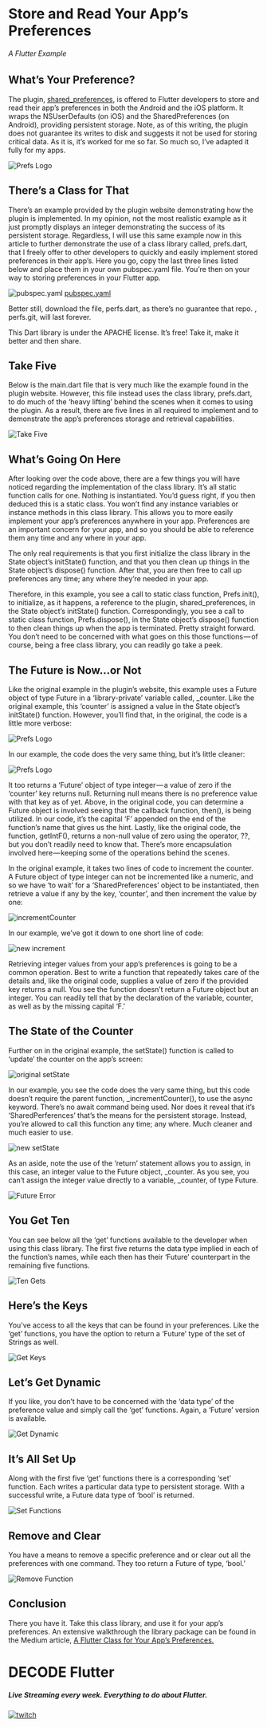 # Store and Read Your App’s Preferences
###### A Flutter Example

## What’s Your Preference?
The plugin, [shared_preferences](https://pub.dartlang.org/packages/shared_preferences), is offered to Flutter developers to store and read their app’s 
preferences in both the Android and the iOS platform. It wraps the NSUserDefaults (on iOS) and 
the SharedPreferences (on Android), providing persistent storage. Note, as of this writing, 
the plugin does not guarantee its writes to disk and suggests it not be used for storing 
critical data. As it is, it’s worked for me so far. So much so, I’ve adapted it fully for my apps.

![Prefs Logo](https://user-images.githubusercontent.com/32497443/48974550-90986800-f02a-11e8-921e-4687c666e1a6.png)

## There’s a Class for That
There’s an example provided by the plugin website demonstrating how the plugin is implemented. 
In my opinion, not the most realistic example as it just promptly displays an integer demonstrating
 the success of its persistent storage. Regardless, I will use this same example now in this 
 article to further demonstrate the use of a class library called, prefs.dart, that I freely 
 offer to other developers to quickly and easily implement stored preferences in their app’s. 
 Here you go, copy the last three lines listed below and place them in your own pubspec.yaml file.
  You’re then on your way to storing preferences in your Flutter app.
  
![pubspec.yaml](https://user-images.githubusercontent.com/32497443/48974510-a0fc1300-f029-11e8-9f36-07ef38249fb3.png)
[pubspec.yaml](https://gist.github.com/Andrious/452d230c0a2cbd1cd058a0fc3ab6d788)
  
Better still, download the file, perfs.dart, as there’s no guarantee that repo.
, perfs.git, will last forever.

This Dart library is under the APACHE license. It’s free! Take it, make it better and then share.

## Take Five
Below is the main.dart file that is very much like the example found in the plugin website. 
However, this file instead uses the class library, prefs.dart, to do much of the ‘heavy lifting’
behind the scenes when it comes to using the plugin. As a result, there are five lines 
in all required to implement and to demonstrate the app’s preferences storage and 
retrieval capabilities.
 
![Take Five](https://user-images.githubusercontent.com/32497443/48974551-9130fe80-f02a-11e8-8774-2f8b29c67960.png) 

## What’s Going On Here
After looking over the code above, there are a few things you will have noticed regarding
 the implementation of the class library. It’s all static function calls for one. 
 Nothing is instantiated. You’d guess right, if you then deduced this is a static class. 
 You won’t find any instance variables or instance methods in this class library. 
 This allows you to more easily implement your app’s preferences anywhere in your app.
  Preferences are an important concern for your app, and so you should be able to reference
   them any time and any where in your app.
   
The only real requirements is that you first initialize the class library in 
the State object’s initState() function, and that you then clean up things 
in the State object’s dispose() function. After that, you are then free to 
call up preferences any time; any where they’re needed in your app.

Therefore, in this example, you see a call to static class function, 
Prefs.init(), to initialize, as it happens, a reference to the plugin, 
shared_preferences, in the State object’s initState() function. 
Correspondingly, you see a call to static class function, Prefs.dispose(), 
in the State object’s dispose() function to then clean things up when the 
app is terminated. Pretty straight forward. You don’t need to be concerned 
with what goes on this those functions — of course, being a free class library,
 you can readily go take a peek.
 
## The Future is Now…or Not
Like the original example in the plugin’s website, 
this example uses a Future object of type Future<int> in a ‘library-private’
 variable called, _counter. Like the original example, this ‘counter’ is 
 assigned a value in the State object’s initState() function. 
 However, you’ll find that, in the original, the code is a little more verbose:
 
![Prefs Logo](https://user-images.githubusercontent.com/32497443/48974552-9130fe80-f02a-11e8-8e48-d817e2097fdd.png) 
 
In our example, the code does the very same thing, but it’s little cleaner:

![Prefs Logo](https://user-images.githubusercontent.com/32497443/48974553-9130fe80-f02a-11e8-8551-ddac578ccdd1.png)  

It too returns a ‘Future’ object of type integer — a value of zero if the ‘counter’
key returns null. Returning null means there is no preference value with that
key as of yet. Above, in the original code, you can determine a Future object
is involved seeing that the callback function, then(), is being utilized. 
In our code, it’s the capital ‘F’ appended on the end of the function’s name 
that gives us the hint. Lastly, like the original code, the function, 
getIntF(), returns a non-null value of zero using the operator, ??, 
but you don’t readily need to know that. 
There’s more encapsulation involved here — keeping some of the operations 
behind the scenes.

In the original example, it takes two lines of code to increment the counter.
A Future object of type integer can not be incremented like a numeric, 
and so we have ‘to wait’ for a ‘SharedPreferences’ object to be instantiated, 
then retrieve a value if any by the key, ‘counter’, and then increment the value by one: 
   
![incrementCounter](https://user-images.githubusercontent.com/32497443/48974554-91c99500-f02a-11e8-8326-b6f053e065c4.png)     
   
In our example, we’ve got it down to one short line of code:

![new increment](https://user-images.githubusercontent.com/32497443/48974555-91c99500-f02a-11e8-9aeb-fba4a5335d37.png) 

Retrieving integer values from your app’s preferences is going to be a common operation.
Best to write a function that repeatedly takes care of the details and, 
like the original code, supplies a value of zero if the provided key returns a null.
You see the function doesn’t return a Future object but an integer.
You can readily tell that by the declaration of the variable, counter,
 as well as by the missing capital ‘F.’
 
## The State of the Counter
Further on in the original example, the setState() function is called
 to ‘update’ the counter on the app’s screen:    
 
![original setState](https://user-images.githubusercontent.com/32497443/48974556-91c99500-f02a-11e8-8812-4ad45fe7fcf3.png)  
 
In our example, you see the code does the very same thing, but this code doesn’t 
require the parent function, _incrementCounter(), to use the async keyword. 
There’s no await command being used. Nor does it reveal that it’s 
‘SharedPerferences’ that’s the means for the persistent storage. 
Instead, you’re allowed to call this function any time; any where. 
Much cleaner and much easier to use.

![new setState](https://user-images.githubusercontent.com/32497443/48974557-91c99500-f02a-11e8-8724-595905c04e2f.png)  

As an aside, note the use of the ‘return’ statement allows you to assign, in this case,
 an integer value to the Future object, _counter. 
 As you see, you can’t assign the integer value directly to a variable,
  _counter, of type Future<int>. 
  
![Future Error](https://user-images.githubusercontent.com/32497443/48974558-91c99500-f02a-11e8-8c0a-14b59c03ec72.png)    
  
## You Get Ten
You can see below all the ‘get’ functions available to the developer when using this class
 library. The first five returns the data type implied in each of the function’s names, 
 while each then has their ‘Future’ counterpart in the remaining five functions.  
 
![Ten Gets](https://user-images.githubusercontent.com/32497443/48974559-91c99500-f02a-11e8-995d-41534678c544.png) 
 
## Here’s the Keys
You’ve access to all the keys that can be found in your preferences.
Like the ‘get’ functions, you have the option to return a ‘Future’ type 
of the set of Strings as well. 

![Get Keys](https://user-images.githubusercontent.com/32497443/48974560-92622b80-f02a-11e8-84dd-9ce2da031bf7.png) 

## Let’s Get Dynamic
If you like, you don’t have to be concerned with the ‘data type’ of the preference 
value and simply call the ‘get’ functions. Again, a ‘Future’ version is available.

![Get Dynamic](https://user-images.githubusercontent.com/32497443/48974561-92622b80-f02a-11e8-8e2c-8c5654592788.png) 

## It’s All Set Up
Along with the first five ‘get’ functions there is a corresponding ‘set’ function.
Each writes a particular data type to persistent storage. 
With a successful write, a Future data type of ‘bool’ is returned.

![Set Functions](https://user-images.githubusercontent.com/32497443/48974562-92622b80-f02a-11e8-898d-ac51886835b1.png) 

## Remove and Clear
You have a means to remove a specific preference and or clear out all the 
preferences with one command. They too return a Future of type, ‘bool.’

![Remove Function](https://user-images.githubusercontent.com/32497443/48974563-92622b80-f02a-11e8-9400-0d9e46b24fea.png) 

## Conclusion
There you have it. Take this class library, and use it for your app’s preferences.
An extensive walkthrough the library package can be found in the Medium article, 
[A Flutter Class for Your App’s Preferences.](https://medium.com/@greg.perry/a-flutter-class-for-app-preferences-a256166ecc63)
# DECODE Flutter
##### Live Streaming every week. Everything to do about Flutter. 
[![twitch](https://user-images.githubusercontent.com/32497443/49753449-7349d780-fc81-11e8-9d08-89146a6731c8.png)
](https://medium.com/@greg.perry/decode-flutter-6b60a3199e83)